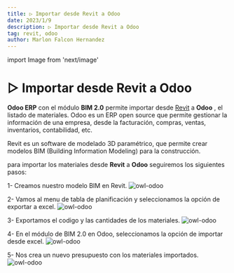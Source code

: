 ```yaml
---
title: ▷ Importar desde Revit a Odoo
date: 2023/1/9
description: ▷ Importar desde Revit a Odoo
tag: revit, odoo
author: Marlon Falcon Hernandez
---
```

import Image from 'next/image'

# ▷ Importar desde Revit a Odoo

**Odoo ERP** con el módulo **BIM 2.0** permite importar desde [Revit](/posts/revit) a **Odoo** , el listado de materiales. Odoo es un ERP open source que permite gestionar la información de una empresa, desde la facturación, compras, ventas, inventarios, contabilidad, etc. 

Revit es un software de modelado 3D paramétrico, que permite crear modelos BIM (Building Information Modeling) para la construcción.

para importar los materiales desde **Revit** a **Odoo** seguiremos los siguientes pasos:

1- Creamos nuestro modelo BIM en Revit.
<Image
  src="/images/posts/odoo-revit-a1.png"
  alt="owl-odoo"
  width={1142}
  height={590}
  priority
  className="next-image"
/>


2- Vamos al menu de tabla de planificación y seleccionamos la opción de exportar a excel.
<Image
  src="/images/posts/odoo-revit-a2.png"
  alt="owl-odoo"
  width={1142}
  height={590}
  priority
  className="next-image"
/>

3- Exportamos el codigo y las cantidades de los materiales.
<Image
  src="/images/posts/odoo-revit-a3.png"
  alt="owl-odoo"
  width={1142}
  height={590}
  priority
  className="next-image"
/>

4- En el módulo de BIM 2.0 en Odoo, seleccionamos la opción de importar desde excel.
<Image
  src="/images/posts/odoo-revit-a4.png"
  alt="owl-odoo"
  width={1142}
  height={590}
  priority
  className="next-image"
/>

5- Nos crea un nuevo presupuesto con los materiales importados.
<Image
  src="/images/posts/odoo-revit-a5.png"
  alt="owl-odoo"
  width={1142}
  height={590}
  priority
  className="next-image"
/>